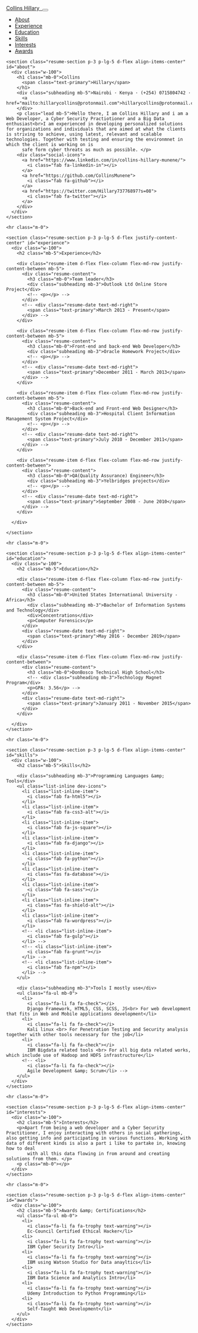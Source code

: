 <head>

  <meta charset="utf-8">
  <meta name="viewport" content="width=device-width, initial-scale=1, shrink-to-fit=no">
  <title>Personal | PORTFOLIO</title>

  <!-- Bootstrap core CSS -->
  <link href="vendor/bootstrap/css/bootstrap.min.css" rel="stylesheet">

  <!-- Custom fonts for this template -->
  <link href="https://fonts.googleapis.com/css?family=Saira+Extra+Condensed:500,700" rel="stylesheet">
  <link href="https://fonts.googleapis.com/css?family=Muli:400,400i,800,800i" rel="stylesheet">
  <link href="vendor/fontawesome-free/css/all.min.css" rel="stylesheet">

  <!-- Custom styles for this template -->
  <link href="css/resume.min.css" rel="stylesheet">

</head>
<body id="page-top">
  <nav class="navbar navbar-expand-lg navbar-dark bg-primary fixed-top" id="sideNav">
    <a class="navbar-brand js-scroll-trigger" href="#page-top">
      <span class="d-block d-lg-none">Collins Hillary</span>
      <span class="d-none d-lg-block">
        <img class="img-fluid img-profile rounded-circle mx-auto mb-2" src="img/myprofile.png" alt="">
      </span>
    </a>
    <button class="navbar-toggler" type="button" data-toggle="collapse" data-target="#navbarSupportedContent" aria-controls="navbarSupportedContent" aria-expanded="false" aria-label="Toggle navigation">
      <span class="navbar-toggler-icon"></span>
    </button>
    <div class="collapse navbar-collapse" id="navbarSupportedContent">
      <ul class="navbar-nav">
        <li class="nav-item">
          <a class="nav-link js-scroll-trigger" href="#about">About</a>
        </li>
        <li class="nav-item">
          <a class="nav-link js-scroll-trigger" href="#experience">Experience</a>
        </li>
        <li class="nav-item">
          <a class="nav-link js-scroll-trigger" href="#education">Education</a>
        </li>
        <li class="nav-item">
          <a class="nav-link js-scroll-trigger" href="#skills">Skills</a>
        </li>
        <li class="nav-item">
          <a class="nav-link js-scroll-trigger" href="#interests">Interests</a>
        </li>
        <li class="nav-item">
          <a class="nav-link js-scroll-trigger" href="#awards">Awards</a>
        </li>
      </ul>
    </div>
  </nav>

  <div class="container-fluid p-0">

    <section class="resume-section p-3 p-lg-5 d-flex align-items-center" id="about">
      <div class="w-100">
        <h1 class="mb-0">Collins
          <span class="text-primary">Hillary</span>
        </h1>
        <div class="subheading mb-5">Nairobi · Kenya · (+254) 0715804742 ·
          <a href="mailto:hillarycollins@protonmail.com">hillarycollins@protonmail.com</a>
        </div>
        <p class="lead mb-5">Hello there, I am Collins Hillary and i am a Web Developer, a Cyber Security Practiotioner and a Big Data enthusiast<br>I am experienced in developing personalized solutions for organizations and individuals that are aimed at what the clients is striving to achieve, using latest, relevant and scalable technologies. Together with testing and ensuring the environmnet in which the client is working on is 
          safe form cyber threats as much as possible. </p>
        <div class="social-icons">
          <a href="https://www.linkedin.com/in/collins-hillary-munene/">
            <i class="fab fa-linkedin-in"></i>
          </a>
          <a href="https://github.com/CollinsMunene">
            <i class="fab fa-github"></i>
          </a>
          <a href="https://twitter.com/Hillary73776897?s=08">
            <i class="fab fa-twitter"></i>
          </a>
        </div>
      </div>
    </section>

    <hr class="m-0">

    <section class="resume-section p-3 p-lg-5 d-flex justify-content-center" id="experience">
      <div class="w-100">
        <h2 class="mb-5">Experience</h2>

        <div class="resume-item d-flex flex-column flex-md-row justify-content-between mb-5">
          <div class="resume-content">
            <h3 class="mb-0">Team leader</h3>
            <div class="subheading mb-3">Outlook Ltd Online Store Project</div>
            <!-- <p></p> -->
          </div>
          <!-- <div class="resume-date text-md-right">
            <span class="text-primary">March 2013 - Present</span>
          </div> -->
        </div>

        <div class="resume-item d-flex flex-column flex-md-row justify-content-between mb-5">
          <div class="resume-content">
            <h3 class="mb-0">Front-end and back-end Web Developer</h3>
            <div class="subheading mb-3">Oracle Homework Project</div>
            <!-- <p></p> -->
          </div>
          <!-- <div class="resume-date text-md-right">
            <span class="text-primary">December 2011 - March 2013</span>
          </div> -->
        </div>

        <div class="resume-item d-flex flex-column flex-md-row justify-content-between mb-5">
          <div class="resume-content">
            <h3 class="mb-0">Back-end and Front-end Web Designer</h3>
            <div class="subheading mb-3">Hospital Client Information Management System Project</div>
            <!-- <p></p> -->
          </div>
          <!-- <div class="resume-date text-md-right">
            <span class="text-primary">July 2010 - December 2011</span>
          </div> -->
        </div>

        <div class="resume-item d-flex flex-column flex-md-row justify-content-between">
          <div class="resume-content">
            <h3 class="mb-0">QA(Quality Assurance) Engineer</h3>
            <div class="subheading mb-3">Yelbridges projects</div>
            <!-- <p></p> -->
          </div>
          <!-- <div class="resume-date text-md-right">
            <span class="text-primary">September 2008 - June 2010</span>
          </div> -->
        </div>

      </div>

    </section>

    <hr class="m-0">

    <section class="resume-section p-3 p-lg-5 d-flex align-items-center" id="education">
      <div class="w-100">
        <h2 class="mb-5">Education</h2>

        <div class="resume-item d-flex flex-column flex-md-row justify-content-between mb-5">
          <div class="resume-content">
            <h3 class="mb-0">United States International University - Africa</h3>
            <div class="subheading mb-3">Bachelor of Information Systems and Technology</div>
            <div>Concentrations</div>
            <p>Computer Forensics</p>
          </div>
          <div class="resume-date text-md-right">
            <span class="text-primary">May 2016 - December 2019</span>
          </div>
        </div>

        <div class="resume-item d-flex flex-column flex-md-row justify-content-between">
          <div class="resume-content">
            <h3 class="mb-0">DonBosco Technical High School</h3>
            <!-- <div class="subheading mb-3">Technology Magnet Program</div>
            <p>GPA: 3.56</p> -->
          </div>
          <div class="resume-date text-md-right">
            <span class="text-primary">January 2011 - November 2015</span>
          </div>
        </div>

      </div>
    </section>

    <hr class="m-0">

    <section class="resume-section p-3 p-lg-5 d-flex align-items-center" id="skills">
      <div class="w-100">
        <h2 class="mb-5">Skills</h2>

        <div class="subheading mb-3">Programming Languages &amp; Tools</div>
        <ul class="list-inline dev-icons">
          <li class="list-inline-item">
            <i class="fab fa-html5"></i>
          </li>
          <li class="list-inline-item">
            <i class="fab fa-css3-alt"></i>
          </li>
          <li class="list-inline-item">
            <i class="fab fa-js-square"></i>
          </li>
          <li class="list-inline-item">
            <i class="fab fa-django"></i>
          </li>
          <li class="list-inline-item">
            <i class="fab fa-python"></i>
          </li>
          <li class="list-inline-item">
            <i class="fas fa-database"></i>
          </li>
          <li class="list-inline-item">
            <i class="fab fa-sass"></i>
          </li>
          <li class="list-inline-item">
            <i class="fas fa-shield-alt"></i>
          </li>
          <li class="list-inline-item">
            <i class="fab fa-wordpress"></i>
          </li>
          <!-- <li class="list-inline-item">
            <i class="fab fa-gulp"></i>
          </li> -->
          <!-- <li class="list-inline-item">
            <i class="fab fa-grunt"></i>
          </li> -->
          <!-- <li class="list-inline-item">
            <i class="fab fa-npm"></i>
          </li> -->
        </ul>
 
        <div class="subheading mb-3">Tools I mostly use</div>
        <ul class="fa-ul mb-0">
          <li>
            <i class="fa-li fa fa-check"></i>
            Django Framework, HTML5, CSS, SCSS, JS<br> For web development that fits in Web and Mobile applications development</li>
          <li>
            <i class="fa-li fa fa-check"></i>
            Kali linux <br> For Penetration Testing and Security analysis together with other tools necessary for the job</li>
          <li>
            <i class="fa-li fa fa-check"></i>
            IBM Bigdata related tools <br> For all big data related works, which include use of Hadoop and HDFS infrastructure</li>
          <!-- <li>
            <i class="fa-li fa fa-check"></i>
            Agile Development &amp; Scrum</li> -->
        </ul>
      </div>
    </section>

    <hr class="m-0">

    <section class="resume-section p-3 p-lg-5 d-flex align-items-center" id="interests">
      <div class="w-100">
        <h2 class="mb-5">Interests</h2>
        <p>Apart from being a web developer and a Cyber Security Practitioner, I enjoy interacting with others in social gatherings, also getting info and participating in various functions. Working with data of different kinds is also a part i like to partake in, knowing how to deal
            with all this data flowing in from around and creating solutions from them. </p>
        <p class="mb-0"></p>
      </div>
    </section>

    <hr class="m-0">

    <section class="resume-section p-3 p-lg-5 d-flex align-items-center" id="awards">
      <div class="w-100">
        <h2 class="mb-5">Awards &amp; Certifications</h2>
        <ul class="fa-ul mb-0">
          <li>
            <i class="fa-li fa fa-trophy text-warning"></i>
            Ec-Council Certified Ethical Hacker</li>
          <li>
            <i class="fa-li fa fa-trophy text-warning"></i>
            IBM Cyber Security Intro</li>
          <li>
            <i class="fa-li fa fa-trophy text-warning"></i>
            IBM using Watson Studio for Data anayltics</li>
          <li>
            <i class="fa-li fa fa-trophy text-warning"></i>
            IBM Data Science and Analytics Intro</li>
          <li>
            <i class="fa-li fa fa-trophy text-warning"></i>
            Udemy Introduction to Python Programming</li>
          <li>
            <i class="fa-li fa fa-trophy text-warning"></i>
            Self-Taught Web Development</li>
        </ul>
      </div>
    </section>

  </div>

  <!-- Bootstrap core JavaScript -->
  <script src="vendor/jquery/jquery.min.js"></script>
  <script src="vendor/bootstrap/js/bootstrap.bundle.min.js"></script>

  <!-- Plugin JavaScript -->
  <script src="vendor/jquery-easing/jquery.easing.min.js"></script>

  <!-- Custom scripts for this template -->
  <script src="js/resume.min.js"></script>

</body>
